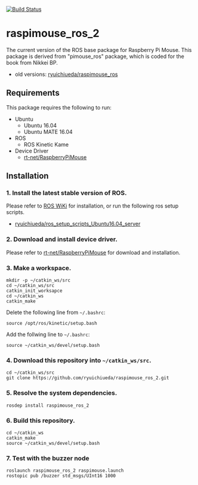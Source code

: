 [![Build Status](https://travis-ci.org/ryuichiueda/raspimouse_ros_2.svg?branch=dev)](https://travis-ci.org/ryuichiueda/raspimouse_ros_2)

# raspimouse_ros_2

The current version of the ROS base package for Raspberry Pi Mouse. This package is derived from "pimouse_ros" package, which is coded for the book from Nikkei BP.
* old versions: [ryuichiueda/raspimouse_ros](https://github.com/ryuichiueda/raspimouse_ros)



## Requirements

This package requires the following to run:

* Ubuntu
  * Ubuntu 16.04
  * Ubuntu MATE 16.04
* ROS 
  * ROS Kinetic Kame
* Device Driver
  * [rt-net/RaspberryPiMouse](https://github.com/rt-net/RaspberryPiMouse)

## Installation

### 1. Install the latest stable version of ROS.  

Please refer to [ROS WiKi](http://wiki.ros.org/kinetic/Installation) for installation, or run the following ros setup scripts.
* [ryuichiueda/ros_setup_scripts_Ubuntu16.04_server](https://github.com/ryuichiueda/ros_setup_scripts_Ubuntu16.04_server)

### 2. Download and install device driver.  

Please refer to [rt-net/RaspberryPiMouse](https://github.com/rt-net/RaspberryPiMouse) for download and installation.

### 3. Make a workspace.

```
mkdir -p ~/catkin_ws/src
cd ~/catkin_ws/src
catkin_init_worksapce
cd ~/catkin_ws
catkin_make
```

Delete the following line from `~/.bashrc`:

```
source /opt/ros/kinetic/setup.bash
```

Add the follwing line to `~/.bashrc`:

```
source ~/catkin_ws/devel/setup.bash
```

### 4. Download this repository into `~/catkin_ws/src`.

```
cd ~/catkin_ws/src
git clone https://github.com/ryuichiueda/raspimouse_ros_2.git
```

### 5. Resolve the system dependencies.

```
rosdep install raspimouse_ros_2
```

### 6. Build this repository.

```
cd ~/catkin_ws
catkin_make
source ~/catkin_ws/devel/setup.bash
```


### 7. Test with the buzzer node

```
roslaunch raspimouse_ros_2 raspimouse.launch
rostopic pub /buzzer std_msgs/UInt16 1000
```
